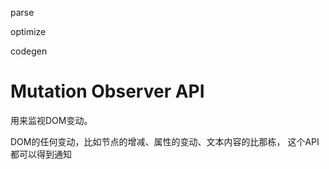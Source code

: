 parse

optimize


codegen


# Mutation Observer API

用来监视DOM变动。

DOM的任何变动，比如节点的增减、属性的变动、文本内容的比那栋，
这个API都可以得到通知

